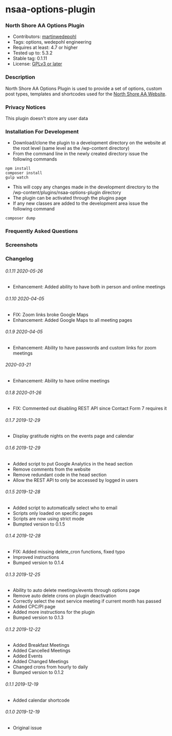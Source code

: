 # nsaa-options-plugin
### North Shore AA Options Plugin

* Contributors: [martinwedepohl](https://en.gravatar.com/martinwedepohl) 
* Tags: options, wedepohl engineering
* Requires at least: 4.7 or higher
* Tested up to: 5.3.2
* Stable tag: 0.1.11
* License: [GPLv3 or later](https://www.gnu.org/licenses/gpl-3.0.html)

### Description
North Shore AA Options Plugin is used to provide a set of options, custom post types, templates and shortcodes used for the [North Shore AA Website](https://northshoreaa.org).

### Privacy Notices
This plugin doesn't store any user data

### Installation For Development
- Download/clone the plugin to a development directory on the website at the root level (same level as the /wp-content directory)
- From the command line in the newly created directory issue the following commands
```
npm install
composer install
gulp watch
```
- This will copy any changes made in the development directory to the /wp-content/plugins/nsaa-options-plugin directory
- The plugin can be activated through the plugins page
- If any new classes are added to the development area issue the following command
```
composer dump
```

### Frequently Asked Questions

### Screenshots

### Changelog

###### 0.1.11 2020-05-26
* Enhancement: Added ability to have both in person and online meetings

###### 0.1.10 2020-04-05
* FIX: Zoom links broke Google Maps
* Enhancement: Added Google Maps to all meeting pages

###### 0.1.9 2020-04-05
* Enhancement: Ability to have passwords and custom links for zoom meetings

###### 2020-03-21
* Enhancement: Ability to have online meetings

###### 0.1.8 2020-01-26
* FIX: Commented out disabling REST API since Contact Form 7 requires it

###### 0.1.7 2019-12-29
* Display gratitude nights on the events page and calendar

###### 0.1.6 2019-12-29
* Added script to put Google Analytics in the head section
* Remove comments from the website
* Remove redundant code in the head section
* Allow the REST API to only be accessed by logged in users

###### 0.1.5 2019-12-28
* Added script to automatically select who to email
* Scripts only loaded on specific pages
* Scripts are now using strict mode
* Bumpted version to 0.1.5

###### 0.1.4 2019-12-28
* FIX: Added missing delete_cron functions, fixed typo
* Improved instructions
* Bumped version to 0.1.4

###### 0.1.3 2019-12-25
* Ability to auto delete meetings/events through options page
* Remove auto delete crons on plugin deactivation
* Correctly select the next service meeting if current month has passed
* Added CPC/PI page
* Added more instructions for the plugin
* Bumped version to 0.1.3

###### 0.1.2 2019-12-22
* Added Breakfast Meetings
* Added Cancelled Meetings
* Added Events
* Added Changed Meetings
* Changed crons from hourly to daily
* Bumped version to 0.1.2

###### 0.1.1 2019-12-19
* Added calendar shortcode

###### 0.1.0 2019-12-19
* Original issue
